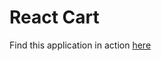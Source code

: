 <h1> React Cart </h1>

<p> Find this application in action <a href="https://my-react-cart.herokuapp.com/" target='/blank'> here </a> </p>
 
